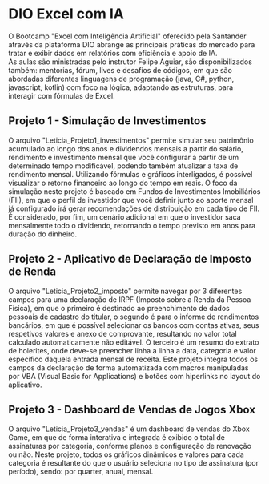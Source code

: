 # DIO Excel com IA
O Bootcamp "Excel com Inteligência Artificial" oferecido pela Santander através da plataforma DIO abrange as principais práticas do mercado para tratar e exibir dados em relatórios com eficiência e apoio de IA.  
As aulas são ministradas pelo instrutor Felipe Aguiar, são disponibilizados também: mentorias, fórum, lives e desafios de códigos, em que são abordadas diferentes linguagens de programação (java, C#, python, javascript, kotlin) com foco na lógica, adaptando as estruturas, para interagir com fórmulas de Excel.

## Projeto 1 - Simulação de Investimentos
O arquivo "Leticia_Projeto1_investimentos" permite simular seu patrimônio acumulado ao longo dos anos e dividendos mensais a partir do salário, rendimento e investimento mensal que você configurar a partir de um determinado tempo modificável, podendo também atualizar a taxa de rendimento mensal. 
Utilizando fórmulas e gráficos interligados, é possível visualizar o retorno financeiro ao longo do tempo em reais. O foco da simulação neste projeto é baseado em Fundos de Investimentos Imobiliários (FII), em que o perfil de investidor que você definir junto ao aporte mensal já configurado irá gerar recomendações de distribuição em cada tipo de FII. 
É considerado, por fim, um cenário adicional em que o investidor saca mensalmente todo o dividendo, retornando o tempo previsto em anos para duração do dinheiro.
## Projeto 2 - Aplicativo de Declaração de Imposto de Renda
O arquivo "Leticia_Projeto2_imposto" permite navegar por 3 diferentes campos para uma declaração de IRPF (Imposto sobre a Renda da Pessoa Física), em que o primeiro é destinado ao preenchimento de dados pessoais de cadastro do titular, o segundo é para o informe de rendimentos bancários, em que é possível selecionar os bancos com contas ativas, seus respetivos valores e anexo de comprovante, resultando no valor total calculado automaticamente não editável. O terceiro é um resumo do extrato de holerites, onde deve-se preencher linha a linha a data, categoria e valor específico daquela entrada mensal de receita.
Este projeto integra todos os campos da declaração de forma automatizada com macros manipuladas por VBA (Visual Basic for Applications) e botões com hiperlinks no layout do aplicativo.
## Projeto 3 - Dashboard de Vendas de Jogos Xbox
O arquivo "Leticia_Projeto3_vendas" é um dashboard de vendas do Xbox Game, em que de forma interativa e integrada é exibido o total de assinaturas por categoria, conforme planos e configuração de renovação ou não. 
Neste projeto, todos os gráficos dinâmicos e valores para cada categoria é resultante do que o usuário seleciona no tipo de assinatura (por período), sendo: por quarter, anual, mensal.
